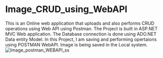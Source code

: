 # Image_CRUD_using_WebAPI

This is an Online web application that uploads and also performs CRUD operations using Web API using Postman.
The Project is built in ASP.NET MVC Web application.
The Database connection is done using ADO.NET Data entity Model.
In this Project, I am saving and performing opertaions using POSTMAN WebAPI.
Image is being saved in the Local system.![Image_postman_WEBAPI_ss](https://user-images.githubusercontent.com/98104395/182598602-6ffe1f07-5f15-481d-9891-3827764f203c.png)
